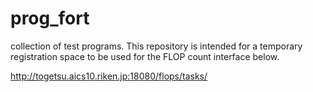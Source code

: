 # prog_fort
collection of test programs.
This repository is intended for a temporary registration space
to be used for the FLOP count interface below.

http://togetsu.aics10.riken.jp:18080/flops/tasks/
